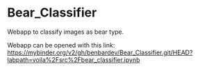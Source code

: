 # Bear_Classifier
Webapp to classify images as bear type.

Webapp can be opened with this link:
https://mybinder.org/v2/gh/benbardev/Bear_Classifier.git/HEAD?labpath=voila%2Fsrc%2Fbear_classifier.ipynb

